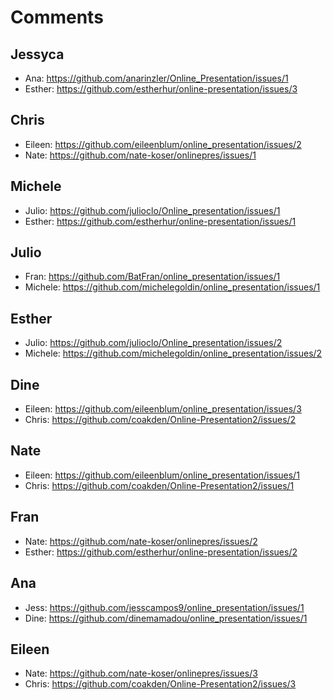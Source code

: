 # Comments

## Jessyca

- Ana: https://github.com/anarinzler/Online_Presentation/issues/1
- Esther: https://github.com/estherhur/online-presentation/issues/3

## Chris

- Eileen: https://github.com/eileenblum/online_presentation/issues/2
- Nate: https://github.com/nate-koser/onlinepres/issues/1

## Michele

- Julio: https://github.com/julioclo/Online_presentation/issues/1
- Esther: https://github.com/estherhur/online-presentation/issues/1

## Julio

- Fran: https://github.com/BatFran/online_presentation/issues/1
- Michele: https://github.com/michelegoldin/online_presentation/issues/1

## Esther

- Julio: https://github.com/julioclo/Online_presentation/issues/2
- Michele: https://github.com/michelegoldin/online_presentation/issues/2

## Dine

- Eileen: https://github.com/eileenblum/online_presentation/issues/3
- Chris: https://github.com/coakden/Online-Presentation2/issues/2

## Nate

- Eileen: https://github.com/eileenblum/online_presentation/issues/1
- Chris: https://github.com/coakden/Online-Presentation2/issues/1

## Fran

- Nate: https://github.com/nate-koser/onlinepres/issues/2
- Esther: https://github.com/estherhur/online-presentation/issues/2

## Ana

- Jess: https://github.com/jesscampos9/online_presentation/issues/1
- Dine: https://github.com/dinemamadou/online_presentation/issues/1

## Eileen

- Nate: https://github.com/nate-koser/onlinepres/issues/3
- Chris: https://github.com/coakden/Online-Presentation2/issues/3